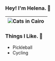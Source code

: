 ### Hey! I'm Helena. 👋

<img align="left" alt="Cats in Cairo" src="https://pbs.twimg.com/profile_banners/1506857446664388608/1682566222/1080x360"/> | 
|:-------------------------:|

### Things I Like. 🚀
- Pickleball
- Cycling
